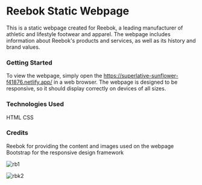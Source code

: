 # Reebok Static Webpage
This is a static webpage created for Reebok, a leading manufacturer of athletic and lifestyle footwear and apparel. The webpage includes information about Reebok's products and services, as well as its history and brand values.

### Getting Started
To view the webpage, simply open the https://superlative-sunflower-f41876.netlify.app/  in a web browser. The webpage is designed to be responsive, so it should display correctly on devices of all sizes.

### Technologies Used
HTML
CSS

### Credits
Reebok for providing the content and images used on the webpage
Bootstrap for the responsive design framework

![rb1](https://user-images.githubusercontent.com/101197982/210571246-931ffe80-7109-4b45-8082-a31ef1de4fb1.png)


![rbk2](https://user-images.githubusercontent.com/101197982/210571262-70954404-e2bb-492f-9994-15562aea0b2e.png)
